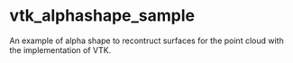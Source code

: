 # vtk_alphashape_sample
An example of alpha shape to recontruct surfaces for the point cloud with the implementation of VTK.
